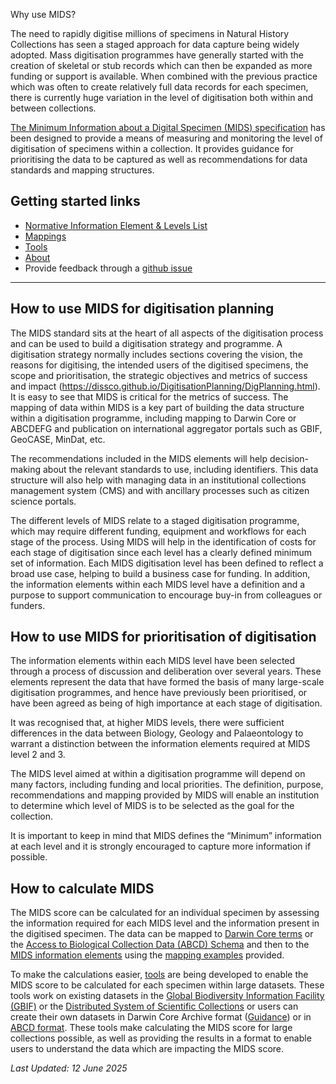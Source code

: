 Why use MIDS?

The need to rapidly digitise millions of specimens in Natural History Collections has seen a staged approach for data capture being widely adopted. Mass digitisation programmes have generally started with the creation of skeletal or stub records which can then be expanded as more funding or support is available. When combined with the previous practice which was often to create relatively full data records for each specimen, there is currently huge variation in the level of digitisation both within and between collections.

[The Minimum Information about a Digital Specimen (MIDS) specification](https://github.com/tdwg/mids) has been designed to provide a means of measuring and monitoring the level of digitisation of specimens within a collection. It provides guidance for prioritising the data to be captured as well as recommendations for data standards and mapping structures.


Getting started links[](#getting-started)
-----------------------------------
*   [Normative Information Element & Levels List](https://tdwg.github.io/mids/information-elements/index.html)
*   [Mappings](https://tdwg.github.io/mids/mappings/index.html)
*   [Tools](https://tdwg.github.io/mids/tools/index.html)
*   [About](https://tdwg.github.io/mids/about/index.html)
*   Provide feedback through a [github issue](https://github.com/tdwg/mids/issues)

-------------

## How to use MIDS for digitisation planning

The MIDS standard sits at the heart of all aspects of the digitisation process and can be used to build a digitisation strategy and programme. A digitisation strategy normally includes sections covering the vision, the reasons for digitising, the intended users of the digitised specimens, the scope and prioritisation, the strategic objectives and metrics of success and impact (https://dissco.github.io/DigitisationPlanning/DigPlanning.html). It is easy to see that MIDS is critical for the metrics of success. The mapping of data within MIDS is a key part of building the data structure within a digitisation programme, including mapping to Darwin Core or ABCDEFG and publication on international aggregator portals such as GBIF, GeoCASE, MinDat, etc.

The recommendations included in the MIDS elements will help decision-making about the relevant standards to use, including identifiers. This data structure will also help with managing data in an institutional collections management system (CMS) and with ancillary processes such as citizen science portals.

The different levels of MIDS relate to a staged digitisation programme, which may require different funding, equipment and workflows for each stage of the process. Using MIDS will help in the identification of costs for each stage of digitisation since each level has a clearly defined minimum set of information. Each MIDS digitisation level has been defined to reflect a broad use case, helping to build a business case for funding. In addition, the information elements within each MIDS level have a definition and a purpose to support communication to encourage buy-in from colleagues or funders.

## How to use MIDS for prioritisation of digitisation

The information elements within each MIDS level have been selected through a process of discussion and deliberation over several years. These elements represent the data that have formed the basis of many large-scale digitisation programmes, and hence have previously been prioritised, or have been agreed as being of high importance at each stage of digitisation.

It was recognised that, at higher MIDS levels, there were sufficient differences in the data between Biology, Geology and Palaeontology to warrant a distinction between the information elements required at MIDS level 2 and 3.

The MIDS level aimed at within a digitisation programme will depend on many factors, including funding and local priorities. The definition, purpose, recommendations and mapping provided by MIDS will enable an institution to determine which level of MIDS is to be selected as the goal for the collection.

It is important to keep in mind that MIDS defines the “Minimum” information at each level and it is strongly encouraged to capture more information if possible.

## How to calculate MIDS

The MIDS score can be calculated for an individual specimen by assessing the information required for each MIDS level and the information present in the digitised specimen. The data can be mapped to [Darwin Core terms](https://www.tdwg.org/standards/dwc/) or the [Access to Biological Collection Data (ABCD) Schema](https://www.tdwg.org/standards/abcd/) and then to the [MIDS information elements](https://tdwg.github.io/mids/information-elements/index.html) using the [mapping examples](https://tdwg.github.io/mids/mappings/index.html) provided.

To make the calculations easier, [tools](https://tdwg.github.io/mids/tools/index.html) are being developed to enable the MIDS score to be calculated for each specimen within large datasets. These tools work on existing datasets in the [Global Biodiversity Information Facility (GBIF)](https://www.gbif.org/) or the [Distributed System of Scientific Collections](https://www.dissco.eu/) or users can create their own datasets in Darwin Core Archive format ([Guidance](https://ipt.gbif.org/manual/en/ipt/latest/dwca-guide)) or in [ABCD format](https://www.tdwg.org/standards/abcd/). These tools make calculating the MIDS score for large collections possible, as well as providing the results in a format to enable users to understand the data which are impacting the MIDS score.

*Last Updated: 12 June 2025*
